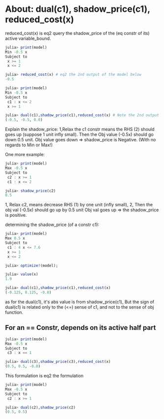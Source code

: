 # About:  dual(c1), shadow_price(c1), reduced_cost(x)

reduced_cost(x) is eq2 query the shadow_price of the (eq constr of its) active variable_bound.

```julia
julia> print(model)
Min -0.5 x
Subject to
 x >= 1
 x <= 2

julia> reduced_cost(x) # eq2 the 2nd output of the model below
-0.5

julia> print(model)
Min -0.5 x
Subject to
 c1 : x <= 2
 x >= 1

julia> dual(c1),shadow_price(c1),reduced_cost(x) # Note the 2nd output
(-0.5, -0.5, 0.0)
```
Explain the shadow_price: 1,Relax the c1 constr means the RHS (2) should goes up (suppose 1 unit infly small).
Then the Obj value (-0.5x) should go down 0.5 unit. 
Obj value goes down => shadow_price is Negative. (With no regards to Min or Max!)

One more example:
```julia
julia> print(model)
Max -0.5 x
Subject to
 c2 : x >= 1
 c1 : x <= 2

julia> shadow_price(c2)
0.5
```
1, Relax c2, means decrease RHS (1) by one unit (infly small), 
2, Then the obj val (-0.5x) should go up by 0.5 unit
Obj val goes up => the shadow_price is positive.


determining the shadow_price (of a constr c1):
```julia
julia> print(model)
Max 0.5 x
Subject to
 c1 : 4 x <= 7.6
 x >= 1
 x <= 2

julia> optimize!(model);

julia> value(x)
1.9

julia> dual(c1),shadow_price(c1),reduced_cost(x)
(-0.125, 0.125, -0.0)
```
as for the dual(c1), it's abs value is from shadow_price(c1), But the sign of dual(c1) is related only to the (<=) sense of c1, and not to the sense of obj function.

## For an == Constr, depends on its active half part
```julia
julia> print(model)
Max -0.5 x
Subject to
 c3 : x == 1

julia> dual(c3),shadow_price(c3),reduced_cost(x)
(0.5, 0.5, -0.0)
```
This formulation is eq2 the formulation 
```julia
julia> print(model)
Max -0.5 x
Subject to
 c2 : x >= 1

julia> dual(c2),shadow_price(c2)
(0.5, 0.5)
```
